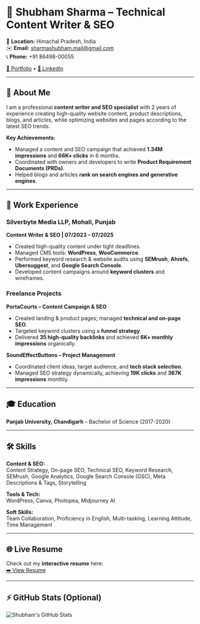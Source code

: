 # 👋 Shubham Sharma – Technical Content Writer & SEO

📍 **Location:** Himachal Pradesh, India  
✉️ **Email:** sharmashubham.mail@gmail.com  
📞 **Phone:** +91 86498-00055  

[📝 Portfolio](https://sharmashubhamji.medium.com) • [💼 LinkedIn](https://linkedin.com/in/sharmashubhamji)  

---

## 🌟 About Me
I am a professional **content writer and SEO specialist** with 2 years of experience creating high-quality website content, product descriptions, blogs, and articles, while optimizing websites and pages according to the latest SEO trends.  

**Key Achievements:**  
- Managed a content and SEO campaign that achieved **1.34M impressions** and **66K+ clicks** in 6 months.  
- Coordinated with owners and developers to write **Product Requirement Documents (PRDs)**.  
- Helped blogs and articles **rank on search engines and generative engines**.  

---

## 💼 Work Experience

### Silverbyte Media LLP, Mohali, Punjab  
**Content Writer & SEO | 07/2023 – 07/2025**  
- Created high-quality content under tight deadlines.  
- Managed CMS tools: **WordPress**, **WooCommerce**.  
- Performed keyword research & website audits using **SEMrush**, **Ahrefs**, **Ubersuggest**, and **Google Search Console**.  
- Developed content campaigns around **keyword clusters** and wireframes.  

### Freelance Projects

**PortaCourts – Content Campaign & SEO**  
- Created landing & product pages; managed **technical and on-page SEO**.  
- Targeted keyword clusters using a **funnel strategy**.  
- Delivered **35 high-quality backlinks** and achieved **6K+ monthly impressions** organically.  

**SoundEffectButtons – Project Management**  
- Coordinated client ideas, target audience, and **tech stack selection**.  
- Managed SEO strategy dynamically, achieving **19K clicks** and **367K impressions** monthly.  

---

## 🎓 Education
**Panjab University, Chandigarh** – Bachelor of Science (2017-2020)  

---

## 🛠 Skills

**Content & SEO:**  
Content Strategy, On-page SEO, Technical SEO, Keyword Research, SEMrush, Google Analytics, Google Search Console (GSC), Meta Descriptions & Tags, Storytelling  

**Tools & Tech:**  
WordPress, Canva, Photopea, Midjourney AI  

**Soft Skills:**  
Team Collaboration, Proficiency in English, Multi-tasking, Learning Attitude, Time Management  

---

## 🌐 Live Resume
Check out my **interactive resume** here:  
[➡️ View Resume](https://<your-username>.github.io/<repo-name>/)  

---

## ⚡ GitHub Stats (Optional)
![Shubham's GitHub Stats](https://github-readme-stats.vercel.app/api?username=<your-username>&show_icons=true&theme=radical)
